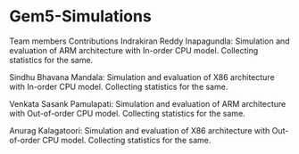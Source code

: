 # Gem5-Simulations

Team members Contributions
Indrakiran Reddy Inapagundla:
Simulation and evaluation of ARM architecture with In-order CPU model.
Collecting statistics for the same.

Sindhu Bhavana Mandala:
Simulation and evaluation of X86 architecture with In-order CPU model.
Collecting statistics for the same.

Venkata Sasank Pamulapati:
Simulation and evaluation of ARM architecture with Out-of-order CPU model.
Collecting statistics for the same.

Anurag Kalagatoori:
Simulation and evaluation of X86 architecture with Out-of-order CPU model.
Collecting statistics for the same.


